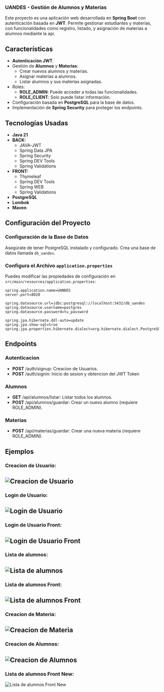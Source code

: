 ### UANDES - Gestión de Alumnos y Materias

Este proyecto es una aplicación web desarrollada en **Spring Boot** con autenticación basada en **JWT**. Permite gestionar estudiantes y materias, con funcionalidades como registro, listado, y asignación de materias a alumnos mediante la api.

##  Características

- **Autenticación JWT**.
- Gestión de **Alumnos** y **Materias**:
  - Crear nuevos alumnos y materias.
  - Asignar materias a alumnos.
  - Listar alumnos y sus materias asignadas.
- Roles:
  - **ROLE_ADMIN**: Puede acceder a todas las funcionalidades.
  - **ROLE_CLIENT**: Solo puede listar información.
- Configuración basada en **PostgreSQL** para la base de datos.
- Implementación de **Spring Security** para proteger los endpoints.

## Tecnologías Usadas

- **Java 21**
- **BACK:**
  - JAVA-JWT
  - Spring Data JPA
  - Spring Security
  - Spring DEV Tools
  - Spring Validations
- **FRONT:**
  - Thymeleaf
  - Spring DEV Tools
  - Spring WEB
  - Spring Validations
- **PostgreSQL**
- **Lombok**
- **Maven**

## Configuración del Proyecto

### Configuración de la Base de Datos
Asegúrate de tener PostgreSQL instalado y configurado. Crea una base de datos llamada `db_uandes`.

### Configura el Archivo `application.properties`
Puedes modificar las propiedades de configuración en `src/main/resources/application.properties`:

```properties
spring.application.name=UANDES
server.port=8020

spring.datasource.url=jdbc:postgresql://localhost:5432/db_uandes
spring.datasource.username=postgres
spring.datasource.password=tu_password

spring.jpa.hibernate.ddl-auto=update
spring.jpa.show-sql=true
spring.jpa.properties.hibernate.dialect=org.hibernate.dialect.PostgreSQLDialect
```

## Endpoints
### Autenticacion
  - **POST** /auth/signup: Creacion de Usuarios.
  - **POST** /auth/signin: Inicio de sesion y obtencion del JWT Token
### Alumnos
  - **GET** /api/alumnos/listar: Listar todos los alumnos.
  - **POST** /api/alumnos/guardar: Crear un nuevo alumno (requiere ROLE_ADMIN).
### Materias
  - **POST** /api/materias/guardar: Crear una nueva materia (requiere ROLE_ADMIN).

## Ejemplos

### Creacion de Usuario:
![Creacion de Usuario](Pictures/SignUP.png)
---
### Login de Usuario:
![Login de Usuario](Pictures/SignIN.png)
---
### Login de Usuario Front:
![Login de Usuario Front](Pictures/SignIN_Front.png)
---
### Lista de alumnos:
![Lista de alumnos](Pictures/alumnos_listar.png)
---
### Lista de alumnos Front:
![Lista de alumnos Front](Pictures/alumnos_listar_front.png)
---
### Creacion de Materia:
![Creacion de Materia](Pictures/materias_guardar.png)
---
### Creacion de Alumnos:
![Creacion de Alumnos](Pictures/alumnos_guardar.png)
---
### Lista de alumnos Front New:
![Lista de alumnos Front New](Pictures/alumnos_listar_front_new.png)
